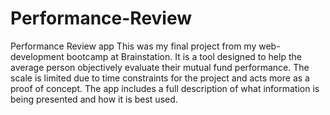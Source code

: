 # Performance-Review
Performance Review app
This was my final project from my web-development bootcamp at Brainstation. It is a tool designed to help the average person objectively evaluate their mutual fund performance.
The scale is limited due to time constraints for the project and acts more as a proof of concept.
The app includes a full description of what information is being presented and how it is best used.
